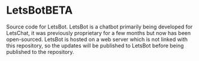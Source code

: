 # LetsBotBETA
Source code for LetsBot.
LetsBot is a chatbot primarily being developed for LetsChat, it was previously proprietary for a few months but now has been open-sourced. LetsBot is hosted on a web server which is not linked with this repository, so the updates will be published to LetsBot before being published to the repository.
